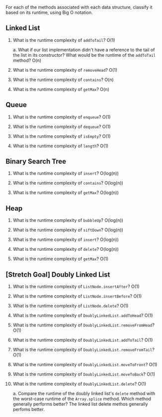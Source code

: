 For each of the methods associated with each data structure, classify it based on its runtime, using Big O notation.

## Linked List

1. What is the runtime complexity of `addToTail`? O(1)
  
    a. What if our list implementation didn't have a reference to the tail of the list in its constructor? What would be the runtime of the `addToTail` method? O(n)

2. What is the runtime complexity of `removeHead`? O(1)

3. What is the runtime complexity of `contains`? O(n)

4. What is the runtime complexity of `getMax`? O(n)

## Queue

1. What is the runtime complexity of `enqueue`? O(1)

2. What is the runtime complexity of `dequeue`? O(1)

3. What is the runtime complexity of `isEmpty`? O(1)

4. What is the runtime complexity of `length`? O(1)

## Binary Search Tree

1. What is the runtime complexity of `insert`? O(log(n))

2. What is the runtime complexity of `contains`? O(log(n))

3. What is the runtime complexity of `getMax`? O(log(n))

## Heap

1. What is the runtime complexity of `bubbleUp`? O(log(n))

2. What is the runtime complexity of `siftDown`? O(log(n))

3. What is the runtime complexity of `insert`? O(log(n))

4. What is the runtime complexity of `delete`? O(log(n))

5. What is the runtime complexity of `getMax`? O(1)

## [Stretch Goal] Doubly Linked List

1. What is the runtime complexity of `ListNode.insertAfter`? O(1)

2. What is the runtime complexity of `ListNode.insertBefore`? O(1)

3. What is the runtime complexity of `ListNode.delete`? O(1)

4. What is the runtime complexity of `DoublyLinkedList.addToHead`? O(1)

5. What is the runtime complexity of `DoublyLinkedList.removeFromHead`? O(1)

6. What is the runtime complexity of `DoublyLinkedList.addToTail`? O(1)

7. What is the runtime complexity of `DoublyLinkedList.removeFromTail`? O(1)

8. What is the runtime complexity of `DoublyLinkedList.moveToFront`? O(1)

9. What is the runtime complexity of `DoublyLinkedList.moveToBack`? O(1)

10. What is the runtime complexity of `DoublyLinkedList.delete`? O(1)

    a. Compare the runtime of the doubly linked list's `delete` method with the worst-case runtime of the `Array.splice` method. Which method generally performs better?
    The linked list delete methos generally perfoms better.